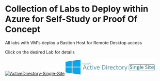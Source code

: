 # Collection of Labs to Deploy within Azure for Self-Study or Proof Of Concept

All labs with VM's deploy a Bastion Host for Remote Desktop access

Click on the desired Lab for details

[![ActiveDirectory-Single-Site](https://github.com/elliottfieldsjr/KillerHomeLab-Bicep/actions/workflows/ActiveDirectory-Single-Site.yml/badge.svg)](https://github.com/elliottfieldsjr/KillerHomeLab-Bicep/actions/workflows/ActiveDirectory-Single-Site.yml)<a href="./Deployments/ActiveDirectory-Single-Site"><img src="./Deployments/x_Images/ActiveDirectorySingleSite.png" alt="Active Directory Single-Site" width="300"/></a>